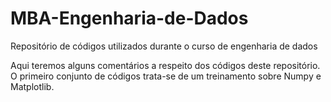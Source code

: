 # MBA-Engenharia-de-Dados
Repositório de códigos utilizados durante o curso de engenharia de dados

Aqui teremos alguns comentários a respeito dos códigos deste repositório.
O primeiro conjunto de códigos trata-se de um treinamento sobre Numpy e Matplotlib.

